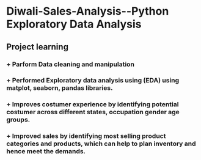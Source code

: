 # Diwali-Sales-Analysis--Python Exploratory Data Analysis
<h2> Project learning</h2>
<h3>+ Parform Data cleaning and manipulation</h3>
<h3>+ Performed Exploratory data analysis using (EDA) using matplot, seaborn, pandas libraries.</h3>
<h3>+ Improves costumer experience by identifying potential costumer across different states, occupation gender age groups.</h3>
<h3>+ Improved sales by identifying most selling product categories and products, which can help to plan inventory and hence meet the demands.</h3>
